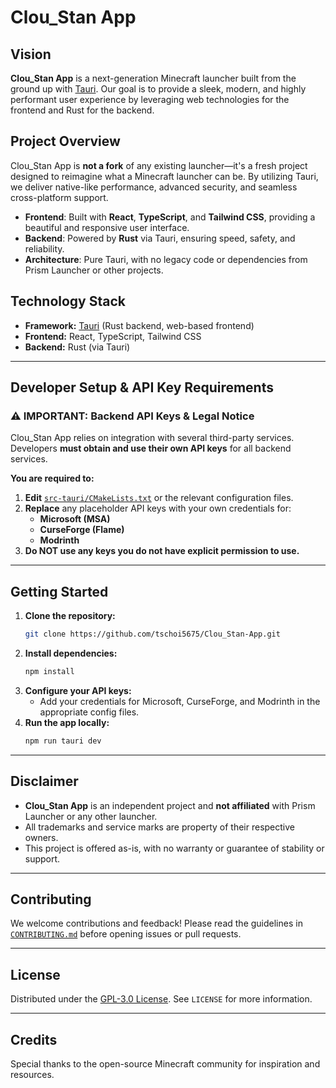 # Clou_Stan App

## Vision

**Clou_Stan App** is a next-generation Minecraft launcher built from the ground up with [Tauri](https://tauri.app/). Our goal is to provide a sleek, modern, and highly performant user experience by leveraging web technologies for the frontend and Rust for the backend.

## Project Overview

Clou_Stan App is **not a fork** of any existing launcher—it's a fresh project designed to reimagine what a Minecraft launcher can be. By utilizing Tauri, we deliver native-like performance, advanced security, and seamless cross-platform support.

- **Frontend**: Built with **React**, **TypeScript**, and **Tailwind CSS**, providing a beautiful and responsive user interface.
- **Backend**: Powered by **Rust** via Tauri, ensuring speed, safety, and reliability.
- **Architecture**: Pure Tauri, with no legacy code or dependencies from Prism Launcher or other projects.

## Technology Stack

- **Framework:** [Tauri](https://tauri.app/) (Rust backend, web-based frontend)
- **Frontend:** React, TypeScript, Tailwind CSS
- **Backend:** Rust (via Tauri)

---

## Developer Setup & API Key Requirements

### ⚠️ **IMPORTANT: Backend API Keys & Legal Notice**

Clou_Stan App relies on integration with several third-party services. Developers **must obtain and use their own API keys** for all backend services.

**You are required to:**
1. **Edit** [`src-tauri/CMakeLists.txt`](src-tauri/CMakeLists.txt) or the relevant configuration files.
2. **Replace** any placeholder API keys with your own credentials for:
   - **Microsoft (MSA)**
   - **CurseForge (Flame)**
   - **Modrinth**
3. **Do NOT use any keys you do not have explicit permission to use.**

---

## Getting Started

1. **Clone the repository:**
   ```bash
   git clone https://github.com/tschoi5675/Clou_Stan-App.git
   ```
2. **Install dependencies:**
   ```bash
   npm install
   ```
3. **Configure your API keys:**
   - Add your credentials for Microsoft, CurseForge, and Modrinth in the appropriate config files.
4. **Run the app locally:**
   ```bash
   npm run tauri dev
   ```

---

## Disclaimer

- **Clou_Stan App** is an independent project and **not affiliated** with Prism Launcher or any other launcher.
- All trademarks and service marks are property of their respective owners.
- This project is offered as-is, with no warranty or guarantee of stability or support.

---

## Contributing

We welcome contributions and feedback! Please read the guidelines in [`CONTRIBUTING.md`](CONTRIBUTING.md) before opening issues or pull requests.

---

## License

Distributed under the [GPL-3.0 License](LICENSE). See `LICENSE` for more information.

---

## Credits

Special thanks to the open-source Minecraft community for inspiration and resources.
